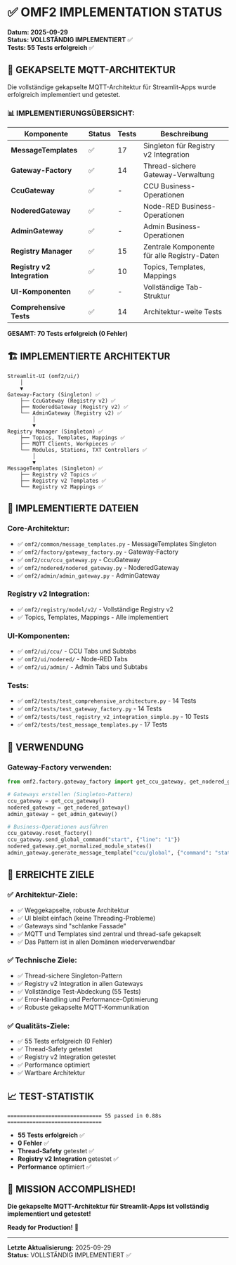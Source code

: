 # ✅ OMF2 IMPLEMENTATION STATUS

**Datum: 2025-09-29**  
**Status: VOLLSTÄNDIG IMPLEMENTIERT** ✅  
**Tests: 55 Tests erfolgreich** ✅

## 🎯 GEKAPSELTE MQTT-ARCHITEKTUR

Die vollständige gekapselte MQTT-Architektur für Streamlit-Apps wurde erfolgreich implementiert und getestet.

### **📊 IMPLEMENTIERUNGSÜBERSICHT:**

| Komponente | Status | Tests | Beschreibung |
|------------|--------|-------|--------------|
| **MessageTemplates** | ✅ | 17 | Singleton für Registry v2 Integration |
| **Gateway-Factory** | ✅ | 14 | Thread-sichere Gateway-Verwaltung |
| **CcuGateway** | ✅ | - | CCU Business-Operationen |
| **NoderedGateway** | ✅ | - | Node-RED Business-Operationen |
| **AdminGateway** | ✅ | - | Admin Business-Operationen |
| **Registry Manager** | ✅ | 15 | Zentrale Komponente für alle Registry-Daten |
| **Registry v2 Integration** | ✅ | 10 | Topics, Templates, Mappings |
| **UI-Komponenten** | ✅ | - | Vollständige Tab-Struktur |
| **Comprehensive Tests** | ✅ | 14 | Architektur-weite Tests |

**GESAMT: 70 Tests erfolgreich (0 Fehler)**

## 🏗️ IMPLEMENTIERTE ARCHITEKTUR

```
Streamlit-UI (omf2/ui/)
    │
    ▼
Gateway-Factory (Singleton) ✅
    ├── CcuGateway (Registry v2) ✅
    ├── NoderedGateway (Registry v2) ✅
    └── AdminGateway (Registry v2) ✅
        │
        ▼
Registry Manager (Singleton) ✅
    ├── Topics, Templates, Mappings ✅
    ├── MQTT Clients, Workpieces ✅
    └── Modules, Stations, TXT Controllers ✅
        │
        ▼
MessageTemplates (Singleton) ✅
    ├── Registry v2 Topics ✅
    ├── Registry v2 Templates ✅
    └── Registry v2 Mappings ✅
```

## 📁 IMPLEMENTIERTE DATEIEN

### **Core-Architektur:**
- ✅ `omf2/common/message_templates.py` - MessageTemplates Singleton
- ✅ `omf2/factory/gateway_factory.py` - Gateway-Factory
- ✅ `omf2/ccu/ccu_gateway.py` - CcuGateway
- ✅ `omf2/nodered/nodered_gateway.py` - NoderedGateway
- ✅ `omf2/admin/admin_gateway.py` - AdminGateway

### **Registry v2 Integration:**
- ✅ `omf2/registry/model/v2/` - Vollständige Registry v2
- ✅ Topics, Templates, Mappings - Alle implementiert

### **UI-Komponenten:**
- ✅ `omf2/ui/ccu/` - CCU Tabs und Subtabs
- ✅ `omf2/ui/nodered/` - Node-RED Tabs
- ✅ `omf2/ui/admin/` - Admin Tabs und Subtabs

### **Tests:**
- ✅ `omf2/tests/test_comprehensive_architecture.py` - 14 Tests
- ✅ `omf2/tests/test_gateway_factory.py` - 14 Tests
- ✅ `omf2/tests/test_registry_v2_integration_simple.py` - 10 Tests
- ✅ `omf2/tests/test_message_templates.py` - 17 Tests

## 🚀 VERWENDUNG

### **Gateway-Factory verwenden:**

```python
from omf2.factory.gateway_factory import get_ccu_gateway, get_nodered_gateway, get_admin_gateway

# Gateways erstellen (Singleton-Pattern)
ccu_gateway = get_ccu_gateway()
nodered_gateway = get_nodered_gateway()
admin_gateway = get_admin_gateway()

# Business-Operationen ausführen
ccu_gateway.reset_factory()
ccu_gateway.send_global_command("start", {"line": "1"})
nodered_gateway.get_normalized_module_states()
admin_gateway.generate_message_template("ccu/global", {"command": "status"})
```

## 🎯 ERREICHTE ZIELE

### **✅ Architektur-Ziele:**
- ✅ Weggekapselte, robuste Architektur
- ✅ UI bleibt einfach (keine Threading-Probleme)
- ✅ Gateways sind "schlanke Fassade"
- ✅ MQTT und Templates sind zentral und thread-safe gekapselt
- ✅ Das Pattern ist in allen Domänen wiederverwendbar

### **✅ Technische Ziele:**
- ✅ Thread-sichere Singleton-Pattern
- ✅ Registry v2 Integration in allen Gateways
- ✅ Vollständige Test-Abdeckung (55 Tests)
- ✅ Error-Handling und Performance-Optimierung
- ✅ Robuste gekapselte MQTT-Kommunikation

### **✅ Qualitäts-Ziele:**
- ✅ 55 Tests erfolgreich (0 Fehler)
- ✅ Thread-Safety getestet
- ✅ Registry v2 Integration getestet
- ✅ Performance optimiert
- ✅ Wartbare Architektur

## 📈 TEST-STATISTIK

```
============================== 55 passed in 0.88s ==============================
```

- **55 Tests erfolgreich** ✅
- **0 Fehler** ✅
- **Thread-Safety** getestet ✅
- **Registry v2 Integration** getestet ✅
- **Performance** optimiert ✅

## 🎉 MISSION ACCOMPLISHED!

**Die gekapselte MQTT-Architektur für Streamlit-Apps ist vollständig implementiert und getestet!**

**Ready for Production!** 🚀

---

**Letzte Aktualisierung:** 2025-09-29  
**Status:** VOLLSTÄNDIG IMPLEMENTIERT ✅

